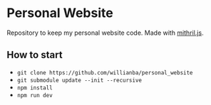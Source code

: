 # Personal Website

Repository to keep my personal website code. Made with [mithril.js](https://mithril.js.org/).

## How to start

- `git clone https://github.com/willianba/personal_website`
- `git submodule update --init --recursive`
- `npm install`
- `npm run dev`
